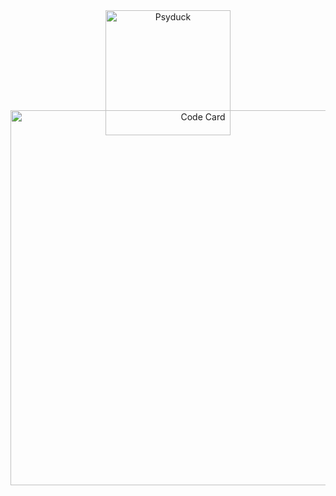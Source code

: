 <div align="center">
  <img src="https://drive.google.com/uc?export=view&id=1Yb-FQD-RPbDnWkQH-vKil8KpjAgcj8eH" width="200" alt="Psyduck" style="margin-bottom: -40px;" />
  <br/>
  <img src="https://drive.google.com/uc?export=view&id=1qKyC-dI15WarGF9YgpgZ3zlVA-ocmxEG" width="600" alt="Code Card" />
</div>
